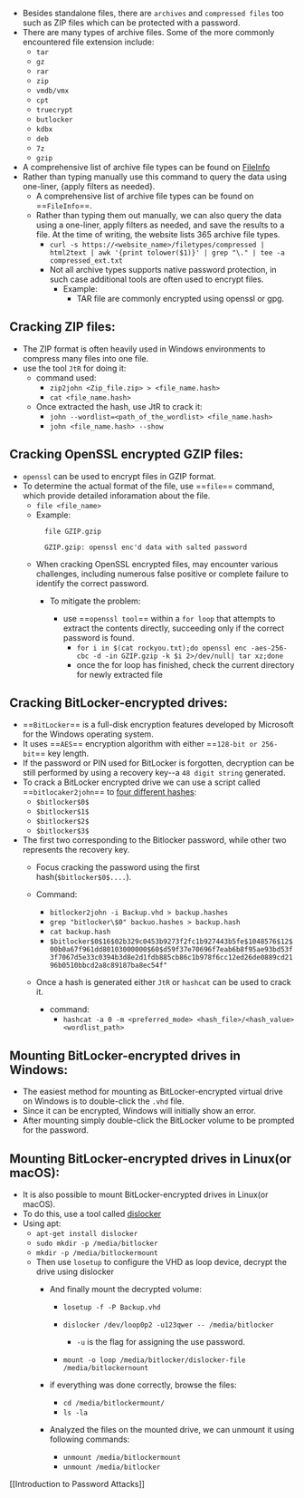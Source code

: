 - Besides standalone files, there are `archives` and `compressed files` too such as ZIP files which can be protected with a password.
- There are many types of archive files. Some of the more commonly encountered file extension include:
	- `tar`
	- `gz`
	- `rar`
	- `zip`
	- `vmdb/vmx`
	- `cpt`
	- `truecrypt`
	- `butlocker`
	- `kdbx`
	- `deb`
	- `7z`
	- `gzip`
- A comprehensive list of archive file types can be found on [FileInfo](https://fileinfo.com/filetypes/compressed)
- Rather than typing manually use this command to query the data using one-liner, {apply filters as needed}.
	- A comprehensive list of archive file types can be found on ==`FileInfo`==. 
	- Rather than typing them out manually, we can also query the data using a one-liner, apply filters as needed, and save the results to a file. At the time of writing, the website lists 365 archive file types.
		- `curl -s https://<website_name>/filetypes/compressed | html2text | awk '{print tolower($1)}' | grep "\." | tee -a compressed_ext.txt`
		- Not all archive types supports native password protection, in such case additional tools are often used to encrypt files. 
			- Example:
				- TAR file are commonly encrypted using openssl or gpg.
	
## Cracking ZIP files:

- The ZIP format is often heavily used in Windows environments to compress many files into one file. 
- use the tool `JtR` for doing it:
	- command used:
		- `zip2john <Zip_file.zip> > <file_name.hash>`
		- `cat <file_name.hash>`
	- Once extracted the hash, use JtR to crack it:
		- `john --wordlist=<path_of_the_wordlist> <file_name.hash>`
		- `john <file_name.hash> --show`

## Cracking OpenSSL encrypted GZIP files:

- `openssl` can be used to encrypt files in GZIP format.
- To determine the actual format of the file, use ==`file`== command, which provide detailed inforamation about the file.
	- `file <file_name>`
	- Example:
		```
		  file GZIP.gzip
	  
		  GZIP.gzip: openssl enc'd data with salted password
	  ```
	- When cracking OpenSSL encrypted files, may encounter various challenges, including numerous false positive or complete failure to identify the correct password.
		- To mitigate the problem:
		
			- use ==`openssl tool`== within a `for loop` that attempts to extract the contents directly, succeeding only if the correct password is found.
				- `for i in $(cat rockyou.txt);do openssl enc -aes-256-cbc -d -in GZIP.gzip -k $i 2>/dev/null| tar xz;done`
				- once the for loop has finished, check the current directory for newly extracted file

## Cracking BitLocker-encrypted drives:

- ==`BitLocker`== is a full-disk encryption features developed by Microsoft for the Windows operating system.
- It uses ==`AES`== encryption algorithm with either ==`128-bit or 256-bit`== key length.
- If the password or PIN used for BitLocker is forgotten, decryption can be still performed by using a recovery key--a `48 digit string` generated.
- To crack a BitLocker encrypted drive we can use a script called ==`bitlocaker2john`== to [four different hashes](https://openwall.info/wiki/john/OpenCL-BitLocker): 
	- `$bitlocker$0$`
	- `$bitlocker$1$`
	- `$bitlocker$2$`
	- `$bitlocker$3$`
- The first two corresponding to the Bitlocker  password, while other two represents the recovery key.
	- Focus cracking the password using the first hash(`$bitlocker$0$....`).
	- Command:
		- `bitlocker2john -i Backup.vhd > backup.hashes`
		- `grep "bitlocker\$0" backuo.hashes > backup.hash`
		- `cat backup.hash`
		- `$bitlocker$0$16$02b329c0453b9273f2fc1b927443b5fe$1048576$12$00b0a67f961dd80103000000$60$d59f37e70696f7eab6b8f95ae93bd53f3f7067d5e33c0394b3d8e2d1fdb885cb86c1b978f6cc12ed26de0889cd2196b0510bbcd2a8c89187ba8ec54f"`
	
	- Once a hash is generated either `JtR` or `hashcat` can be used to crack it.
		- command:
			- `hashcat -a 0 -m <preferred_mode> <hash_file>/<hash_value> <wordlist_path>`

## Mounting BitLocker-encrypted drives in Windows:

- The easiest method for mounting as BitLocker-encrypted virtual drive on Windows is to double-click the `.vhd` file.
- Since it can be encrypted, Windows will initially show an error. 
- After mounting simply double-click the BitLocker volume to be prompted for the password. 

## Mounting BitLocker-encrypted drives in Linux(or macOS):

- It is also possible to mount BitLocker-encrypted drives in Linux(or macOS).
- To do this, use a tool called [dislocker](https://github.com/Aorimn/dislocker)
- Using apt:
	- `apt-get install dislocker`
	- `sudo mkdir -p /media/bitlocker`
	- `mkdir -p /media/bitlockermount`
	- Then use `losetup` to configure the VHD as loop device, decrypt the drive using dislocker
		- And finally mount the decrypted volume:
			- `losetup -f -P Backup.vhd`
			- `dislocker /dev/loop0p2 -u123qwer -- /media/bitlocker`
			
				- `-u` is the flag for assigning the use password.
			
			- `mount -o loop /media/bitlocker/dislocker-file /media/bitlockernount`
			
		- if everything was done correctly, browse the files:
			- `cd /media/bitlockermount/`
			- `ls -la`
		
		- Analyzed the files on the mounted drive, we can unmount it using following commands:
			- `unmount /media/bitlockermount`
			- `unmount /media/bitlocker`


[[Introduction to Password Attacks]]